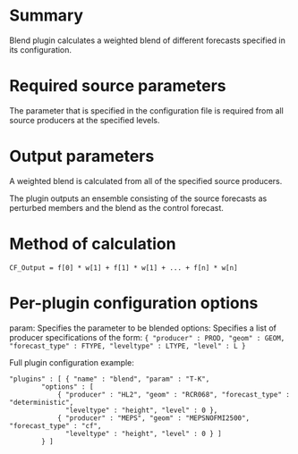 # Summary

Blend plugin calculates a weighted blend of different forecasts specified in its configuration.

# Required source parameters

The parameter that is specified in the configuration file is required from all source producers at
the specified levels.

# Output parameters

A weighted blend is calculated from all of the specified source producers.

The plugin outputs an ensemble consisting of the source forecasts as perturbed members and the blend as the control forecast.

# Method of calculation

```CF_Output = f[0] * w[1] + f[1] * w[1] + ... + f[n] * w[n]```

# Per-plugin configuration options

param: Specifies the parameter to be blended
options: Specifies a list of producer specifications of the form: 
```{ "producer" : PROD, "geom" : GEOM, "forecast_type" : FTYPE, "leveltype" : LTYPE, "level" : L }```

Full plugin configuration example:
```
"plugins" : [ { "name" : "blend", "param" : "T-K",
		"options" : [
			{ "producer" : "HL2", "geom" : "RCR068", "forecast_type" : "deterministic",
			  "leveltype" : "height", "level" : 0 },
			{ "producer" : "MEPS", "geom" : "MEPSNOFMI2500", "forecast_type" : "cf",
			  "leveltype" : "height", "level" : 0 } ]
		} ]
```

